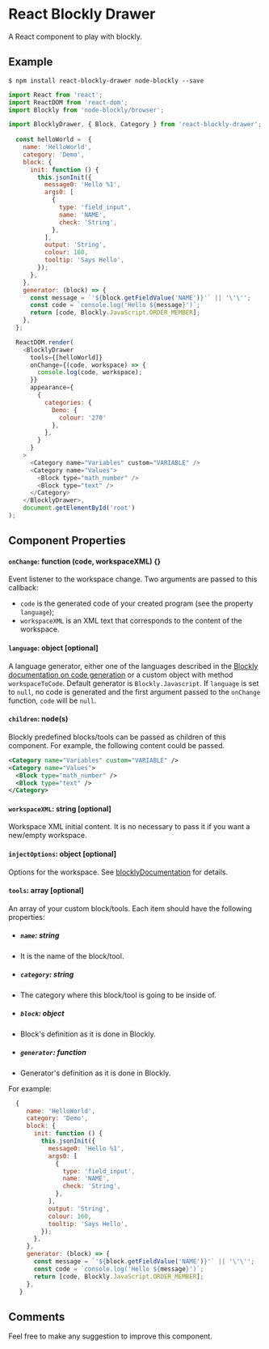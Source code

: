 # React Blockly Drawer
A React component to play with blockly.
## Example

```shell 
$ npm install react-blockly-drawer node-blockly --save
```

```javascript
import React from 'react';
import ReactDOM from 'react-dom';
import Blockly from 'node-blockly/browser'; 

import BlocklyDrawer, { Block, Category } from 'react-blockly-drawer';
  
  const helloWorld =  {
    name: 'HelloWorld',
    category: 'Demo',
    block: {
      init: function () {
        this.jsonInit({
          message0: 'Hello %1',
          args0: [
            {
              type: 'field_input',
              name: 'NAME',
              check: 'String',
            },
          ],
          output: 'String',
          colour: 160,
          tooltip: 'Says Hello',
        });
      },
    },
    generator: (block) => {
      const message = `'${block.getFieldValue('NAME')}'` || '\'\'';
      const code = `console.log('Hello ${message}')`;
      return [code, Blockly.JavaScript.ORDER_MEMBER];
    },
  };

  ReactDOM.render(
    <BlocklyDrawer
      tools={[helloWorld]}
      onChange={(code, workspace) => {
        console.log(code, workspace);
      }}
      appearance={
        {
          categories: {
            Demo: {
              colour: '270'
            },
          },
        }
      }
    >
      <Category name="Variables" custom="VARIABLE" />
      <Category name="Values">
        <Block type="math_number" />
        <Block type="text" />
      </Category>
    </BlocklyDrawer>,
    document.getElementById('root')
);

```

## Component Properties

#### `onChange`: function (code, workspaceXML) {}
Event listener to the workspace change.  Two arguments are passed to this callback:
- `code` is the generated code of your created program (see the property
  `language`);
- `workspaceXML` is an XML text that corresponds to the content of the workspace.

#### `language`: object [optional]
A language generator, either one of the languages described in the
[Blockly documentation on code generation](https://developers.google.com/blockly/guides/configure/web/code-generators) or
a custom object with method `workspaceToCode`. Default generator is
`Blockly.Javascript`. If `language` is set to `null`, no code is generated and
the first argument passed to the `onChange` function, `code` will be `null`.

#### `children`:  node(s)
Blockly predefined blocks/tools can be passed as children of this component.
For example, the following content could be passed.
```xml
<Category name="Variables" custom="VARIABLE" />
<Category name="Values">
  <Block type="math_number" />
  <Block type="text" />
</Category>
```

#### `workspaceXML`: string [optional]
Workspace XML initial content. It is no necessary to pass it if you want a new/empty workspace.

#### `injectOptions`: object [optional]
Options for the workspace. See [blocklyDocumentation](https://developers.google.com/blockly/guides/get-started/web#configuration) for details.

#### `tools`: array [optional]
An array of your custom block/tools.
Each item should have the following properties:
 + ##### `name`: string
 + It is the name of the block/tool.
  
 + ##### `category`: string
 + The category where this block/tool is going to be inside of.
  
 + ##### `block`: object
 + Block's definition as it is done in Blockly.
 
 + ##### `generator`: function
 + Generator's definition as it is done in Blockly.
 
 
 For example:
 
 ```javascript
   {
      name: 'HelloWorld',
      category: 'Demo',
      block: {
        init: function () {
          this.jsonInit({
            message0: 'Hello %1',
            args0: [
              {
                type: 'field_input',
                name: 'NAME',
                check: 'String',
              },
            ],
            output: 'String',
            colour: 160,
            tooltip: 'Says Hello',
          });
        },
      },
      generator: (block) => {
        const message = `'${block.getFieldValue('NAME')}'` || '\'\'';
        const code = `console.log('Hello ${message}')`;
        return [code, Blockly.JavaScript.ORDER_MEMBER];
      },
    }
 ```

## Comments
Feel free to make any suggestion to improve this component.

